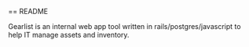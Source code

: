== README

Gearlist is an internal web app tool written in rails/postgres/javascript to help IT manage assets and inventory.
